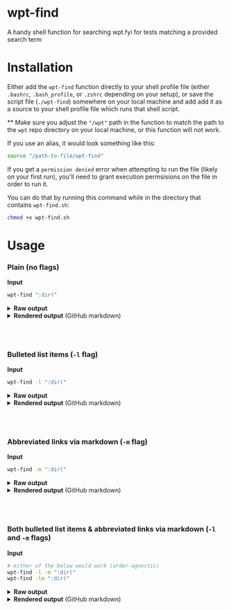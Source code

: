 # wpt-find
A handy shell function for searching wpt.fyi for tests matching a provided search term

# Installation

Either add the `wpt-find` function directly to your shell profile file (either `.bashrc`, `.bash_profile`, or `.zshrc` depending on your setup), or save the script file (`./wpt-find`) somewhere on your local machine and add add it as a source to your shell profile file which runs that shell script.

** Make sure you adjust the `"/wpt"` path in the function to match the path to the `wpt` repo directory on your local machine, or this function will not work.

If you use an alias, it would look something like this:

```bash
source "/path-to-file/wpt-find"
```

If you get a `permission denied` error when attempting to run the file (likely on your first run), you'll need to grant execution permsisions on the file in order to run it.

You can do that by running this command while in the directory that contains `wpt-find.sh`:

```bash
chmod +x wpt-find.sh
```

# Usage

### Plain (no flags)

**Input**

```bash
wpt-find ":dir("
```

<details><summary><strong>Raw output</strong></summary><br /><pre>
https://wpt.fyi/css/css-scoping/shadow-directionality-002.tentative.html
https://wpt.fyi/css/css-scoping/shadow-directionality-001.tentative.html
https://wpt.fyi/css/selectors/dir-selector-ltr-003.html
https://wpt.fyi/css/selectors/dir-style-03a.html
https://wpt.fyi/css/selectors/dir-selector-auto.html
https://wpt.fyi/css/selectors/dir-style-01a.html
https://wpt.fyi/css/selectors/dir-selector-ltr-002.html
https://wpt.fyi/css/selectors/dir-selector-auto-direction-change-001.html
https://wpt.fyi/css/selectors/dir-style-02a.html
https://wpt.fyi/css/selectors/dir-selector-change-001.html
https://wpt.fyi/css/selectors/dir-style-02b.html
https://wpt.fyi/css/selectors/dir-selector-querySelector.html
https://wpt.fyi/css/selectors/dir-selector-change-002.html
https://wpt.fyi/css/selectors/dir-selector-white-space-001.html
https://wpt.fyi/css/selectors/dir-selector-change-003.html
https://wpt.fyi/css/selectors/dir-style-01b.html
https://wpt.fyi/css/selectors/dir-selector-ltr-001.html
https://wpt.fyi/css/selectors/dir-style-04.html
https://wpt.fyi/css/selectors/dir-style-03b.html
https://wpt.fyi/css/selectors/dir-selector-change-004.html
https://wpt.fyi/css/selectors/dir-selector-rtl-001.html
https://wpt.fyi/css/css-pseudo/dir-pseudo-on-input-element.html
https://wpt.fyi/css/css-pseudo/dir-pseudo-on-bdi-element.html
https://wpt.fyi/html/semantics/selectors/pseudo-classes/dir01.html
https://wpt.fyi/html/semantics/selectors/pseudo-classes/dir-html-input-dynamic-text.html
https://wpt.fyi/html/semantics/selectors/pseudo-classes/dir.html
https://wpt.fyi/shadow-dom/directionality-002.tentative.html
</pre></details>

<details><summary><strong>Rendered output</strong> (GitHub markdown)</summary><br />
<a href="https://wpt.fyi/css/css-scoping/shadow-directionality-002.tentative.html">https://wpt.fyi/css/css-scoping/shadow-directionality-002.tentative.html</a><br />
<a href="https://wpt.fyi/css/css-scoping/shadow-directionality-001.tentative.html">https://wpt.fyi/css/css-scoping/shadow-directionality-001.tentative.html</a><br />
<a href="https://wpt.fyi/css/selectors/dir-selector-ltr-003.html">https://wpt.fyi/css/selectors/dir-selector-ltr-003.html</a><br />
<a href="https://wpt.fyi/css/selectors/dir-style-03a.html">https://wpt.fyi/css/selectors/dir-style-03a.html</a><br />
<a href="https://wpt.fyi/css/selectors/dir-selector-auto.html">https://wpt.fyi/css/selectors/dir-selector-auto.html</a><br />
<a href="https://wpt.fyi/css/selectors/dir-style-01a.html">https://wpt.fyi/css/selectors/dir-style-01a.html</a><br />
<a href="https://wpt.fyi/css/selectors/dir-selector-ltr-002.html">https://wpt.fyi/css/selectors/dir-selector-ltr-002.html</a><br />
<a href="https://wpt.fyi/css/selectors/dir-selector-auto-direction-change-001.html">https://wpt.fyi/css/selectors/dir-selector-auto-direction-change-001.html</a><br />
<a href="https://wpt.fyi/css/selectors/dir-style-02a.html">https://wpt.fyi/css/selectors/dir-style-02a.html</a><br />
<a href="https://wpt.fyi/css/selectors/dir-selector-change-001.html">https://wpt.fyi/css/selectors/dir-selector-change-001.html</a><br />
<a href="https://wpt.fyi/css/selectors/dir-style-02b.html">https://wpt.fyi/css/selectors/dir-style-02b.html</a><br />
<a href="https://wpt.fyi/css/selectors/dir-selector-querySelector.html">https://wpt.fyi/css/selectors/dir-selector-querySelector.html</a><br />
<a href="https://wpt.fyi/css/selectors/dir-selector-change-002.html">https://wpt.fyi/css/selectors/dir-selector-change-002.html</a><br />
<a href="https://wpt.fyi/css/selectors/dir-selector-white-space-001.html">https://wpt.fyi/css/selectors/dir-selector-white-space-001.html</a><br />
<a href="https://wpt.fyi/css/selectors/dir-selector-change-003.html">https://wpt.fyi/css/selectors/dir-selector-change-003.html</a><br />
<a href="https://wpt.fyi/css/selectors/dir-style-01b.html">https://wpt.fyi/css/selectors/dir-style-01b.html</a><br />
<a href="https://wpt.fyi/css/selectors/dir-selector-ltr-001.html">https://wpt.fyi/css/selectors/dir-selector-ltr-001.html</a><br />
<a href="https://wpt.fyi/css/selectors/dir-style-04.html">https://wpt.fyi/css/selectors/dir-style-04.html</a><br />
<a href="https://wpt.fyi/css/selectors/dir-style-03b.html">https://wpt.fyi/css/selectors/dir-style-03b.html</a><br />
<a href="https://wpt.fyi/css/selectors/dir-selector-change-004.html">https://wpt.fyi/css/selectors/dir-selector-change-004.html</a><br />
<a href="https://wpt.fyi/css/selectors/dir-selector-rtl-001.html">https://wpt.fyi/css/selectors/dir-selector-rtl-001.html</a><br />
<a href="https://wpt.fyi/css/css-pseudo/dir-pseudo-on-input-element.html">https://wpt.fyi/css/css-pseudo/dir-pseudo-on-input-element.html</a><br />
<a href="https://wpt.fyi/css/css-pseudo/dir-pseudo-on-bdi-element.html">https://wpt.fyi/css/css-pseudo/dir-pseudo-on-bdi-element.html</a><br />
<a href="https://wpt.fyi/html/semantics/selectors/pseudo-classes/dir01.html">https://wpt.fyi/html/semantics/selectors/pseudo-classes/dir01.html</a><br />
<a href="https://wpt.fyi/html/semantics/selectors/pseudo-classes/dir-html-input-dynamic-text.html">https://wpt.fyi/html/semantics/selectors/pseudo-classes/dir-html-input-dynamic-text.html</a><br />
<a href="https://wpt.fyi/html/semantics/selectors/pseudo-classes/dir.html">https://wpt.fyi/html/semantics/selectors/pseudo-classes/dir.html</a><br />
<a href="https://wpt.fyi/shadow-dom/directionality-002.tentative.html">https://wpt.fyi/shadow-dom/directionality-002.tentative.html</a>
</details>

<br /><br />

### Bulleted list items (`-l` flag)

**Input**

```bash
wpt-find -l ":dir("
```

<details><summary><strong>Raw output</strong></summary><br /><pre>
- https://wpt.fyi/css/css-scoping/shadow-directionality-002.tentative.html
- https://wpt.fyi/css/css-scoping/shadow-directionality-001.tentative.html
- https://wpt.fyi/css/selectors/dir-selector-ltr-003.html
- https://wpt.fyi/css/selectors/dir-style-03a.html
- https://wpt.fyi/css/selectors/dir-selector-auto.html
- https://wpt.fyi/css/selectors/dir-style-01a.html
- https://wpt.fyi/css/selectors/dir-selector-ltr-002.html
- https://wpt.fyi/css/selectors/dir-selector-auto-direction-change-001.html
- https://wpt.fyi/css/selectors/dir-style-02a.html
- https://wpt.fyi/css/selectors/dir-selector-change-001.html
- https://wpt.fyi/css/selectors/dir-style-02b.html
- https://wpt.fyi/css/selectors/dir-selector-querySelector.html
- https://wpt.fyi/css/selectors/dir-selector-change-002.html
- https://wpt.fyi/css/selectors/dir-selector-white-space-001.html
- https://wpt.fyi/css/selectors/dir-selector-change-003.html
- https://wpt.fyi/css/selectors/dir-style-01b.html
- https://wpt.fyi/css/selectors/dir-selector-ltr-001.html
- https://wpt.fyi/css/selectors/dir-style-04.html
- https://wpt.fyi/css/selectors/dir-style-03b.html
- https://wpt.fyi/css/selectors/dir-selector-change-004.html
- https://wpt.fyi/css/selectors/dir-selector-rtl-001.html
- https://wpt.fyi/css/css-pseudo/dir-pseudo-on-input-element.html
- https://wpt.fyi/css/css-pseudo/dir-pseudo-on-bdi-element.html
- https://wpt.fyi/html/semantics/selectors/pseudo-classes/dir01.html
- https://wpt.fyi/html/semantics/selectors/pseudo-classes/dir-html-input-dynamic-text.html
- https://wpt.fyi/html/semantics/selectors/pseudo-classes/dir.html
- https://wpt.fyi/shadow-dom/directionality-002.tentative.html
</pre></details>

<details><summary><strong>Rendered output</strong> (GitHub markdown)</summary><br /><ul>
<li><a href="https://wpt.fyi/css/css-scoping/shadow-directionality-002.tentative.html">https://wpt.fyi/css/css-scoping/shadow-directionality-002.tentative.html</a></li>
<li><a href="https://wpt.fyi/css/css-scoping/shadow-directionality-001.tentative.html">https://wpt.fyi/css/css-scoping/shadow-directionality-001.tentative.html</a></li>
<li><a href="https://wpt.fyi/css/selectors/dir-selector-ltr-003.html">https://wpt.fyi/css/selectors/dir-selector-ltr-003.html</a></li>
<li><a href="https://wpt.fyi/css/selectors/dir-style-03a.html">https://wpt.fyi/css/selectors/dir-style-03a.html</a></li>
<li><a href="https://wpt.fyi/css/selectors/dir-selector-auto.html">https://wpt.fyi/css/selectors/dir-selector-auto.html</a></li>
<li><a href="https://wpt.fyi/css/selectors/dir-style-01a.html">https://wpt.fyi/css/selectors/dir-style-01a.html</a></li>
<li><a href="https://wpt.fyi/css/selectors/dir-selector-ltr-002.html">https://wpt.fyi/css/selectors/dir-selector-ltr-002.html</a></li>
<li><a href="https://wpt.fyi/css/selectors/dir-selector-auto-direction-change-001.html">https://wpt.fyi/css/selectors/dir-selector-auto-direction-change-001.html</a></li>
<li><a href="https://wpt.fyi/css/selectors/dir-style-02a.html">https://wpt.fyi/css/selectors/dir-style-02a.html</a></li>
<li><a href="https://wpt.fyi/css/selectors/dir-selector-change-001.html">https://wpt.fyi/css/selectors/dir-selector-change-001.html</a></li>
<li><a href="https://wpt.fyi/css/selectors/dir-style-02b.html">https://wpt.fyi/css/selectors/dir-style-02b.html</a></li>
<li><a href="https://wpt.fyi/css/selectors/dir-selector-querySelector.html">https://wpt.fyi/css/selectors/dir-selector-querySelector.html</a></li>
<li><a href="https://wpt.fyi/css/selectors/dir-selector-change-002.html">https://wpt.fyi/css/selectors/dir-selector-change-002.html</a></li>
<li><a href="https://wpt.fyi/css/selectors/dir-selector-white-space-001.html">https://wpt.fyi/css/selectors/dir-selector-white-space-001.html</a></li>
<li><a href="https://wpt.fyi/css/selectors/dir-selector-change-003.html">https://wpt.fyi/css/selectors/dir-selector-change-003.html</a></li>
<li><a href="https://wpt.fyi/css/selectors/dir-style-01b.html">https://wpt.fyi/css/selectors/dir-style-01b.html</a></li>
<li><a href="https://wpt.fyi/css/selectors/dir-selector-ltr-001.html">https://wpt.fyi/css/selectors/dir-selector-ltr-001.html</a></li>
<li><a href="https://wpt.fyi/css/selectors/dir-style-04.html">https://wpt.fyi/css/selectors/dir-style-04.html</a></li>
<li><a href="https://wpt.fyi/css/selectors/dir-style-03b.html">https://wpt.fyi/css/selectors/dir-style-03b.html</a></li>
<li><a href="https://wpt.fyi/css/selectors/dir-selector-change-004.html">https://wpt.fyi/css/selectors/dir-selector-change-004.html</a></li>
<li><a href="https://wpt.fyi/css/selectors/dir-selector-rtl-001.html">https://wpt.fyi/css/selectors/dir-selector-rtl-001.html</a></li>
<li><a href="https://wpt.fyi/css/css-pseudo/dir-pseudo-on-input-element.html">https://wpt.fyi/css/css-pseudo/dir-pseudo-on-input-element.html</a></li>
<li><a href="https://wpt.fyi/css/css-pseudo/dir-pseudo-on-bdi-element.html">https://wpt.fyi/css/css-pseudo/dir-pseudo-on-bdi-element.html</a></li>
<li><a href="https://wpt.fyi/html/semantics/selectors/pseudo-classes/dir01.html">https://wpt.fyi/html/semantics/selectors/pseudo-classes/dir01.html</a></li>
<li><a href="https://wpt.fyi/html/semantics/selectors/pseudo-classes/dir-html-input-dynamic-text.html">https://wpt.fyi/html/semantics/selectors/pseudo-classes/dir-html-input-dynamic-text.html</a></li>
<li><a href="https://wpt.fyi/html/semantics/selectors/pseudo-classes/dir.html">https://wpt.fyi/html/semantics/selectors/pseudo-classes/dir.html</a></li>
<li><a href="https://wpt.fyi/shadow-dom/directionality-002.tentative.html">https://wpt.fyi/shadow-dom/directionality-002.tentative.html</a></li>
</ul></details>

<br /><br />

### Abbreviated links via markdown (`-m` flag)

**Input**

```bash
wpt-find -m ":dir("
```

<details><summary><strong>Raw output</strong></summary><br /><pre>
[/css/css-scoping/shadow-directionality-002.tentative.html](https://wpt.fyi/css/css-scoping/shadow-directionality-002.tentative.html)
[/css/css-scoping/shadow-directionality-001.tentative.html](https://wpt.fyi/css/css-scoping/shadow-directionality-001.tentative.html)
[/css/selectors/dir-selector-ltr-003.html](https://wpt.fyi/css/selectors/dir-selector-ltr-003.html)
[/css/selectors/dir-style-03a.html](https://wpt.fyi/css/selectors/dir-style-03a.html)
[/css/selectors/dir-selector-auto.html](https://wpt.fyi/css/selectors/dir-selector-auto.html)
[/css/selectors/dir-style-01a.html](https://wpt.fyi/css/selectors/dir-style-01a.html)
[/css/selectors/dir-selector-ltr-002.html](https://wpt.fyi/css/selectors/dir-selector-ltr-002.html)
[/css/selectors/dir-selector-auto-direction-change-001.html](https://wpt.fyi/css/selectors/dir-selector-auto-direction-change-001.html)
[/css/selectors/dir-style-02a.html](https://wpt.fyi/css/selectors/dir-style-02a.html)
[/css/selectors/dir-selector-change-001.html](https://wpt.fyi/css/selectors/dir-selector-change-001.html)
[/css/selectors/dir-style-02b.html](https://wpt.fyi/css/selectors/dir-style-02b.html)
[/css/selectors/dir-selector-querySelector.html](https://wpt.fyi/css/selectors/dir-selector-querySelector.html)
[/css/selectors/dir-selector-change-002.html](https://wpt.fyi/css/selectors/dir-selector-change-002.html)
[/css/selectors/dir-selector-white-space-001.html](https://wpt.fyi/css/selectors/dir-selector-white-space-001.html)
[/css/selectors/dir-selector-change-003.html](https://wpt.fyi/css/selectors/dir-selector-change-003.html)
[/css/selectors/dir-style-01b.html](https://wpt.fyi/css/selectors/dir-style-01b.html)
[/css/selectors/dir-selector-ltr-001.html](https://wpt.fyi/css/selectors/dir-selector-ltr-001.html)
[/css/selectors/dir-style-04.html](https://wpt.fyi/css/selectors/dir-style-04.html)
[/css/selectors/dir-style-03b.html](https://wpt.fyi/css/selectors/dir-style-03b.html)
[/css/selectors/dir-selector-change-004.html](https://wpt.fyi/css/selectors/dir-selector-change-004.html)
[/css/selectors/dir-selector-rtl-001.html](https://wpt.fyi/css/selectors/dir-selector-rtl-001.html)
[/css/css-pseudo/dir-pseudo-on-input-element.html](https://wpt.fyi/css/css-pseudo/dir-pseudo-on-input-element.html)
[/css/css-pseudo/dir-pseudo-on-bdi-element.html](https://wpt.fyi/css/css-pseudo/dir-pseudo-on-bdi-element.html)
[/html/semantics/selectors/pseudo-classes/dir01.html](https://wpt.fyi/html/semantics/selectors/pseudo-classes/dir01.html)
[/html/semantics/selectors/pseudo-classes/dir-html-input-dynamic-text.html](https://wpt.fyi/html/semantics/selectors/pseudo-classes/dir-html-input-dynamic-text.html)
[/html/semantics/selectors/pseudo-classes/dir.html](https://wpt.fyi/html/semantics/selectors/pseudo-classes/dir.html)
[/shadow-dom/directionality-002.tentative.html](https://wpt.fyi/shadow-dom/directionality-002.tentative.html)
</pre></details>

<details><summary><strong>Rendered output</strong> (GitHub markdown)</summary><br />
<a href="https://wpt.fyi/css/css-scoping/shadow-directionality-002.tentative.html)">/css/css-scoping/shadow-directionality-002.tentative.html</a><br />
<a href="https://wpt.fyi/css/css-scoping/shadow-directionality-001.tentative.html)">/css/css-scoping/shadow-directionality-001.tentative.html</a><br />
<a href="https://wpt.fyi/css/selectors/dir-selector-ltr-003.html)">/css/selectors/dir-selector-ltr-003.html</a><br />
<a href="https://wpt.fyi/css/selectors/dir-style-03a.html)">/css/selectors/dir-style-03a.html</a><br />
<a href="https://wpt.fyi/css/selectors/dir-selector-auto.html)">/css/selectors/dir-selector-auto.html</a><br />
<a href="https://wpt.fyi/css/selectors/dir-style-01a.html)">/css/selectors/dir-style-01a.html</a><br />
<a href="https://wpt.fyi/css/selectors/dir-selector-ltr-002.html)">/css/selectors/dir-selector-ltr-002.html</a><br />
<a href="https://wpt.fyi/css/selectors/dir-selector-auto-direction-change-001.html)">/css/selectors/dir-selector-auto-direction-change-001.html</a><br />
<a href="https://wpt.fyi/css/selectors/dir-style-02a.html)">/css/selectors/dir-style-02a.html</a><br />
<a href="https://wpt.fyi/css/selectors/dir-selector-change-001.html)">/css/selectors/dir-selector-change-001.html</a><br />
<a href="https://wpt.fyi/css/selectors/dir-style-02b.html)">/css/selectors/dir-style-02b.html</a><br />
<a href="https://wpt.fyi/css/selectors/dir-selector-querySelector.html)">/css/selectors/dir-selector-querySelector.html</a><br />
<a href="https://wpt.fyi/css/selectors/dir-selector-change-002.html)">/css/selectors/dir-selector-change-002.html</a><br />
<a href="https://wpt.fyi/css/selectors/dir-selector-white-space-001.html)">/css/selectors/dir-selector-white-space-001.html</a><br />
<a href="https://wpt.fyi/css/selectors/dir-selector-change-003.html)">/css/selectors/dir-selector-change-003.html</a><br />
<a href="https://wpt.fyi/css/selectors/dir-style-01b.html)">/css/selectors/dir-style-01b.html</a><br />
<a href="https://wpt.fyi/css/selectors/dir-selector-ltr-001.html)">/css/selectors/dir-selector-ltr-001.html</a><br />
<a href="https://wpt.fyi/css/selectors/dir-style-04.html)">/css/selectors/dir-style-04.html</a><br />
<a href="https://wpt.fyi/css/selectors/dir-style-03b.html)">/css/selectors/dir-style-03b.html</a><br />
<a href="https://wpt.fyi/css/selectors/dir-selector-change-004.html)">/css/selectors/dir-selector-change-004.html</a><br />
<a href="https://wpt.fyi/css/selectors/dir-selector-rtl-001.html)">/css/selectors/dir-selector-rtl-001.html</a><br />
<a href="https://wpt.fyi/css/css-pseudo/dir-pseudo-on-input-element.html)">/css/css-pseudo/dir-pseudo-on-input-element.html</a><br />
<a href="https://wpt.fyi/css/css-pseudo/dir-pseudo-on-bdi-element.html)">/css/css-pseudo/dir-pseudo-on-bdi-element.html</a><br />
<a href="https://wpt.fyi/html/semantics/selectors/pseudo-classes/dir01.html)">/html/semantics/selectors/pseudo-classes/dir01.html</a><br />
<a href="https://wpt.fyi/html/semantics/selectors/pseudo-classes/dir-html-input-dynamic-text.html)">/html/semantics/selectors/pseudo-classes/dir-html-input-dynamic-text.html</a><br />
<a href="https://wpt.fyi/html/semantics/selectors/pseudo-classes/dir.html)">/html/semantics/selectors/pseudo-classes/dir.html</a><br />
<a href="https://wpt.fyi/shadow-dom/directionality-002.tentative.html)">/shadow-dom/directionality-002.tentative.html</a>
</details>

<br /><br />

### Both bulleted list items & abbreviated links via markdown (`-l` and `-m` flags)

**Input**

```bash
# either of the below would work (order-agnostic)
wpt-find -l -m ":dir("
wpt-find -lm ":dir("
```

<details><summary><strong>Raw output</strong></summary><br /><pre>
- [/css/css-scoping/shadow-directionality-002.tentative.html](https://wpt.fyi/css/css-scoping/shadow-directionality-002.tentative.html)
- [/css/css-scoping/shadow-directionality-001.tentative.html](https://wpt.fyi/css/css-scoping/shadow-directionality-001.tentative.html)
- [/css/selectors/dir-selector-ltr-003.html](https://wpt.fyi/css/selectors/dir-selector-ltr-003.html)
- [/css/selectors/dir-style-03a.html](https://wpt.fyi/css/selectors/dir-style-03a.html)
- [/css/selectors/dir-selector-auto.html](https://wpt.fyi/css/selectors/dir-selector-auto.html)
- [/css/selectors/dir-style-01a.html](https://wpt.fyi/css/selectors/dir-style-01a.html)
- [/css/selectors/dir-selector-ltr-002.html](https://wpt.fyi/css/selectors/dir-selector-ltr-002.html)
- [/css/selectors/dir-selector-auto-direction-change-001.html](https://wpt.fyi/css/selectors/dir-selector-auto-direction-change-001.html)
- [/css/selectors/dir-style-02a.html](https://wpt.fyi/css/selectors/dir-style-02a.html)
- [/css/selectors/dir-selector-change-001.html](https://wpt.fyi/css/selectors/dir-selector-change-001.html)
- [/css/selectors/dir-style-02b.html](https://wpt.fyi/css/selectors/dir-style-02b.html)
- [/css/selectors/dir-selector-querySelector.html](https://wpt.fyi/css/selectors/dir-selector-querySelector.html)
- [/css/selectors/dir-selector-change-002.html](https://wpt.fyi/css/selectors/dir-selector-change-002.html)
- [/css/selectors/dir-selector-white-space-001.html](https://wpt.fyi/css/selectors/dir-selector-white-space-001.html)
- [/css/selectors/dir-selector-change-003.html](https://wpt.fyi/css/selectors/dir-selector-change-003.html)
- [/css/selectors/dir-style-01b.html](https://wpt.fyi/css/selectors/dir-style-01b.html)
- [/css/selectors/dir-selector-ltr-001.html](https://wpt.fyi/css/selectors/dir-selector-ltr-001.html)
- [/css/selectors/dir-style-04.html](https://wpt.fyi/css/selectors/dir-style-04.html)
- [/css/selectors/dir-style-03b.html](https://wpt.fyi/css/selectors/dir-style-03b.html)
- [/css/selectors/dir-selector-change-004.html](https://wpt.fyi/css/selectors/dir-selector-change-004.html)
- [/css/selectors/dir-selector-rtl-001.html](https://wpt.fyi/css/selectors/dir-selector-rtl-001.html)
- [/css/css-pseudo/dir-pseudo-on-input-element.html](https://wpt.fyi/css/css-pseudo/dir-pseudo-on-input-element.html)
- [/css/css-pseudo/dir-pseudo-on-bdi-element.html](https://wpt.fyi/css/css-pseudo/dir-pseudo-on-bdi-element.html)
- [/html/semantics/selectors/pseudo-classes/dir01.html](https://wpt.fyi/html/semantics/selectors/pseudo-classes/dir01.html)
- [/html/semantics/selectors/pseudo-classes/dir-html-input-dynamic-text.html](https://wpt.fyi/html/semantics/selectors/pseudo-classes/dir-html-input-dynamic-text.html)
- [/html/semantics/selectors/pseudo-classes/dir.html](https://wpt.fyi/html/semantics/selectors/pseudo-classes/dir.html)
- [/shadow-dom/directionality-002.tentative.html](https://wpt.fyi/shadow-dom/directionality-002.tentative.html)
</pre></details>

<details><summary><strong>Rendered output</strong> (GitHub markdown)</summary><br /><ul>
<li><a href="https://wpt.fyi/css/css-scoping/shadow-directionality-002.tentative.html)">/css/css-scoping/shadow-directionality-002.tentative.html</a></li>
<li><a href="https://wpt.fyi/css/css-scoping/shadow-directionality-001.tentative.html)">/css/css-scoping/shadow-directionality-001.tentative.html</a></li>
<li><a href="https://wpt.fyi/css/selectors/dir-selector-ltr-003.html)">/css/selectors/dir-selector-ltr-003.html</a></li>
<li><a href="https://wpt.fyi/css/selectors/dir-style-03a.html)">/css/selectors/dir-style-03a.html</a></li>
<li><a href="https://wpt.fyi/css/selectors/dir-selector-auto.html)">/css/selectors/dir-selector-auto.html</a></li>
<li><a href="https://wpt.fyi/css/selectors/dir-style-01a.html)">/css/selectors/dir-style-01a.html</a></li>
<li><a href="https://wpt.fyi/css/selectors/dir-selector-ltr-002.html)">/css/selectors/dir-selector-ltr-002.html</a></li>
<li><a href="https://wpt.fyi/css/selectors/dir-selector-auto-direction-change-001.html)">/css/selectors/dir-selector-auto-direction-change-001.html</a></li>
<li><a href="https://wpt.fyi/css/selectors/dir-style-02a.html)">/css/selectors/dir-style-02a.html</a></li>
<li><a href="https://wpt.fyi/css/selectors/dir-selector-change-001.html)">/css/selectors/dir-selector-change-001.html</a></li>
<li><a href="https://wpt.fyi/css/selectors/dir-style-02b.html)">/css/selectors/dir-style-02b.html</a></li>
<li><a href="https://wpt.fyi/css/selectors/dir-selector-querySelector.html)">/css/selectors/dir-selector-querySelector.html</a></li>
<li><a href="https://wpt.fyi/css/selectors/dir-selector-change-002.html)">/css/selectors/dir-selector-change-002.html</a></li>
<li><a href="https://wpt.fyi/css/selectors/dir-selector-white-space-001.html)">/css/selectors/dir-selector-white-space-001.html</a></li>
<li><a href="https://wpt.fyi/css/selectors/dir-selector-change-003.html)">/css/selectors/dir-selector-change-003.html</a></li>
<li><a href="https://wpt.fyi/css/selectors/dir-style-01b.html)">/css/selectors/dir-style-01b.html</a></li>
<li><a href="https://wpt.fyi/css/selectors/dir-selector-ltr-001.html)">/css/selectors/dir-selector-ltr-001.html</a></li>
<li><a href="https://wpt.fyi/css/selectors/dir-style-04.html)">/css/selectors/dir-style-04.html</a></li>
<li><a href="https://wpt.fyi/css/selectors/dir-style-03b.html)">/css/selectors/dir-style-03b.html</a></li>
<li><a href="https://wpt.fyi/css/selectors/dir-selector-change-004.html)">/css/selectors/dir-selector-change-004.html</a></li>
<li><a href="https://wpt.fyi/css/selectors/dir-selector-rtl-001.html)">/css/selectors/dir-selector-rtl-001.html</a></li>
<li><a href="https://wpt.fyi/css/css-pseudo/dir-pseudo-on-input-element.html)">/css/css-pseudo/dir-pseudo-on-input-element.html</a></li>
<li><a href="https://wpt.fyi/css/css-pseudo/dir-pseudo-on-bdi-element.html)">/css/css-pseudo/dir-pseudo-on-bdi-element.html</a></li>
<li><a href="https://wpt.fyi/html/semantics/selectors/pseudo-classes/dir01.html)">/html/semantics/selectors/pseudo-classes/dir01.html</a></li>
<li><a href="https://wpt.fyi/html/semantics/selectors/pseudo-classes/dir-html-input-dynamic-text.html)">/html/semantics/selectors/pseudo-classes/dir-html-input-dynamic-text.html</a></li>
<li><a href="https://wpt.fyi/html/semantics/selectors/pseudo-classes/dir.html)">/html/semantics/selectors/pseudo-classes/dir.html</a></li>
<li><a href="https://wpt.fyi/shadow-dom/directionality-002.tentative.html)">/shadow-dom/directionality-002.tentative.html</a></li>
</ul></details>